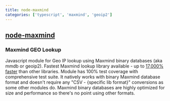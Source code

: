 ```yaml
---
title: node-maxmind
categories: ['typescript', 'maxmind', 'geoip2']
---
```

## [node-maxmind](https://github.com/runk/node-maxmind)

### Maxmind GEO Lookup 


Javascript module for Geo IP lookup using Maxmind binary databases (aka mmdb or geoip2).
Fastest Maxmind lookup library available - up to [17,000% faster](https://github.com/runk/node-maxmind-benchmark) than other libraries. Module has 100% test coverage with comprehensive test suite. It natively works with binary Maxmind database format and doesn't require any "CSV - {specific lib format}" conversions as some other modules do. Maxmind binary databases are highly optimized for size and performance so there's no point using other formats.
